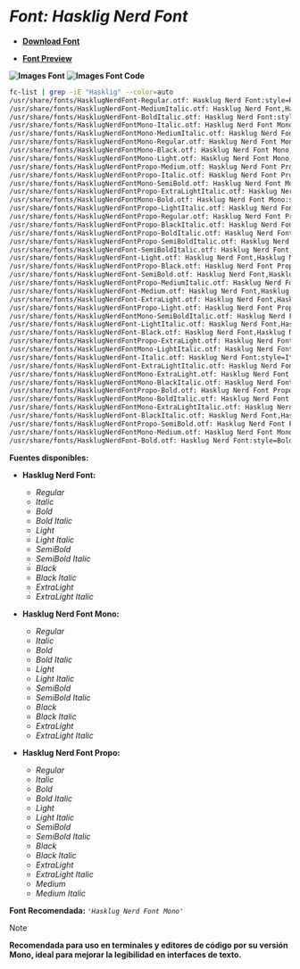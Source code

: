 <!-- Autor: Daniel Benjamin Perez Morales -->
<!-- GitHub: https://github.com/D4nitrix13 -->
<!-- GitLab: https://gitlab.com/D4nitrix13 -->
<!-- Correo electrónico: danielperezdev@proton.me -->

# ***Font: Hasklig Nerd Font***

- **[Download Font](https://github.com/ryanoasis/nerd-fonts/releases/download/v3.2.1/Hasklig.zip "https://github.com/ryanoasis/nerd-fonts/releases/download/v3.2.1/Hasklig.zip")**

- **[Font Preview](https://www.programmingfonts.org/#hasklig "https://www.programmingfonts.org/#hasklig")**

**![Images Font](../../Fonts/Hasklig%20Nerd%20Font.png "Fonts/Hasklig Nerd Font.png")**
**![Images Font Code](../../Font%20Images%20Code/Hasklig%20Nerd%20Font%20Code.png "Font Images Code/Hasklig Nerd Font Code.png")**

```bash
fc-list | grep -iE "Hasklig" --color=auto
/usr/share/fonts/HasklugNerdFont-Regular.otf: Hasklug Nerd Font:style=Regular
/usr/share/fonts/HasklugNerdFont-MediumItalic.otf: Hasklug Nerd Font,Hasklug Nerd Font Med:style=Medium Italic,Italic
/usr/share/fonts/HasklugNerdFont-BoldItalic.otf: Hasklug Nerd Font:style=Bold Italic
/usr/share/fonts/HasklugNerdFontMono-Italic.otf: Hasklug Nerd Font Mono:style=Italic
/usr/share/fonts/HasklugNerdFontMono-MediumItalic.otf: Hasklug Nerd Font Mono,Hasklug Nerd Font Mono Med:style=Medium Italic,Italic
/usr/share/fonts/HasklugNerdFontMono-Regular.otf: Hasklug Nerd Font Mono:style=Regular
/usr/share/fonts/HasklugNerdFontMono-Black.otf: Hasklug Nerd Font Mono,Hasklug Nerd Font Mono Black:style=Black,Regular
/usr/share/fonts/HasklugNerdFontMono-Light.otf: Hasklug Nerd Font Mono,Hasklug Nerd Font Mono Light:style=Light,Regular
/usr/share/fonts/HasklugNerdFontPropo-Medium.otf: Hasklug Nerd Font Propo,Hasklug Nerd Font Propo Med:style=Medium,Regular
/usr/share/fonts/HasklugNerdFontPropo-Italic.otf: Hasklug Nerd Font Propo:style=Italic
/usr/share/fonts/HasklugNerdFontMono-SemiBold.otf: Hasklug Nerd Font Mono,Hasklug Nerd Font Mono SemBd:style=SemiBold,Regular
/usr/share/fonts/HasklugNerdFontPropo-ExtraLightItalic.otf: Hasklug Nerd Font Propo,Hasklug Nerd Font Propo ExtLt:style=ExtraLight Italic,Italic
/usr/share/fonts/HasklugNerdFontMono-Bold.otf: Hasklug Nerd Font Mono:style=Bold
/usr/share/fonts/HasklugNerdFontPropo-LightItalic.otf: Hasklug Nerd Font Propo,Hasklug Nerd Font Propo Light:style=Light Italic,Italic
/usr/share/fonts/HasklugNerdFontPropo-Regular.otf: Hasklug Nerd Font Propo:style=Regular
/usr/share/fonts/HasklugNerdFontPropo-BlackItalic.otf: Hasklug Nerd Font Propo,Hasklug Nerd Font Propo Black:style=Black Italic,Italic
/usr/share/fonts/HasklugNerdFontPropo-BoldItalic.otf: Hasklug Nerd Font Propo:style=Bold Italic
/usr/share/fonts/HasklugNerdFontPropo-SemiBoldItalic.otf: Hasklug Nerd Font Propo,Hasklug Nerd Font Propo SemBd:style=SemiBold Italic,Italic
/usr/share/fonts/HasklugNerdFont-SemiBoldItalic.otf: Hasklug Nerd Font,Hasklug Nerd Font SemBd:style=SemiBold Italic,Italic
/usr/share/fonts/HasklugNerdFont-Light.otf: Hasklug Nerd Font,Hasklug Nerd Font Light:style=Light,Regular
/usr/share/fonts/HasklugNerdFontPropo-Black.otf: Hasklug Nerd Font Propo,Hasklug Nerd Font Propo Black:style=Black,Regular
/usr/share/fonts/HasklugNerdFont-SemiBold.otf: Hasklug Nerd Font,Hasklug Nerd Font SemBd:style=SemiBold,Regular
/usr/share/fonts/HasklugNerdFontPropo-MediumItalic.otf: Hasklug Nerd Font Propo,Hasklug Nerd Font Propo Med:style=Medium Italic,Italic
/usr/share/fonts/HasklugNerdFont-Medium.otf: Hasklug Nerd Font,Hasklug Nerd Font Med:style=Medium,Regular
/usr/share/fonts/HasklugNerdFont-ExtraLight.otf: Hasklug Nerd Font,Hasklug Nerd Font ExtLt:style=ExtraLight,Regular
/usr/share/fonts/HasklugNerdFontPropo-Light.otf: Hasklug Nerd Font Propo,Hasklug Nerd Font Propo Light:style=Light,Regular
/usr/share/fonts/HasklugNerdFontMono-SemiBoldItalic.otf: Hasklug Nerd Font Mono,Hasklug Nerd Font Mono SemBd:style=SemiBold Italic,Italic
/usr/share/fonts/HasklugNerdFont-LightItalic.otf: Hasklug Nerd Font,Hasklug Nerd Font Light:style=Light Italic,Italic
/usr/share/fonts/HasklugNerdFont-Black.otf: Hasklug Nerd Font,Hasklug Nerd Font Black:style=Black,Regular
/usr/share/fonts/HasklugNerdFontPropo-ExtraLight.otf: Hasklug Nerd Font Propo,Hasklug Nerd Font Propo ExtLt:style=ExtraLight,Regular
/usr/share/fonts/HasklugNerdFontMono-LightItalic.otf: Hasklug Nerd Font Mono,Hasklug Nerd Font Mono Light:style=Light Italic,Italic
/usr/share/fonts/HasklugNerdFont-Italic.otf: Hasklug Nerd Font:style=Italic
/usr/share/fonts/HasklugNerdFont-ExtraLightItalic.otf: Hasklug Nerd Font,Hasklug Nerd Font ExtLt:style=ExtraLight Italic,Italic
/usr/share/fonts/HasklugNerdFontMono-ExtraLight.otf: Hasklug Nerd Font Mono,Hasklug Nerd Font Mono ExtLt:style=ExtraLight,Regular
/usr/share/fonts/HasklugNerdFontMono-BlackItalic.otf: Hasklug Nerd Font Mono,Hasklug Nerd Font Mono Black:style=Black Italic,Italic
/usr/share/fonts/HasklugNerdFontPropo-Bold.otf: Hasklug Nerd Font Propo:style=Bold
/usr/share/fonts/HasklugNerdFontMono-BoldItalic.otf: Hasklug Nerd Font Mono:style=Bold Italic
/usr/share/fonts/HasklugNerdFontMono-ExtraLightItalic.otf: Hasklug Nerd Font Mono,Hasklug Nerd Font Mono ExtLt:style=ExtraLight Italic,Italic
/usr/share/fonts/HasklugNerdFont-BlackItalic.otf: Hasklug Nerd Font,Hasklug Nerd Font Black:style=Black Italic,Italic
/usr/share/fonts/HasklugNerdFontPropo-SemiBold.otf: Hasklug Nerd Font Propo,Hasklug Nerd Font Propo SemBd:style=SemiBold,Regular
/usr/share/fonts/HasklugNerdFontMono-Medium.otf: Hasklug Nerd Font Mono,Hasklug Nerd Font Mono Med:style=Medium,Regular
/usr/share/fonts/HasklugNerdFont-Bold.otf: Hasklug Nerd Font:style=Bold
```

**Fuentes disponibles:**

- **Hasklug Nerd Font:**
  - *Regular*
  - *Italic*
  - *Bold*
  - *Bold Italic*
  - *Light*
  - *Light Italic*
  - *SemiBold*
  - *SemiBold Italic*
  - *Black*
  - *Black Italic*
  - *ExtraLight*
  - *ExtraLight Italic*

- **Hasklug Nerd Font Mono:**
  - *Regular*
  - *Italic*
  - *Bold*
  - *Bold Italic*
  - *Light*
  - *Light Italic*
  - *SemiBold*
  - *SemiBold Italic*
  - *Black*
  - *Black Italic*
  - *ExtraLight*
  - *ExtraLight Italic*

- **Hasklug Nerd Font Propo:**
  - *Regular*
  - *Italic*
  - *Bold*
  - *Bold Italic*
  - *Light*
  - *Light Italic*
  - *SemiBold*
  - *SemiBold Italic*
  - *Black*
  - *Black Italic*
  - *ExtraLight*
  - *ExtraLight Italic*
  - *Medium*
  - *Medium Italic*

**Font Recomendada:** *`'Hasklug Nerd Font Mono'`*

> [!NOTE]
> **Recomendada para uso en terminales y editores de código por su versión Mono, ideal para mejorar la legibilidad en interfaces de texto.**
